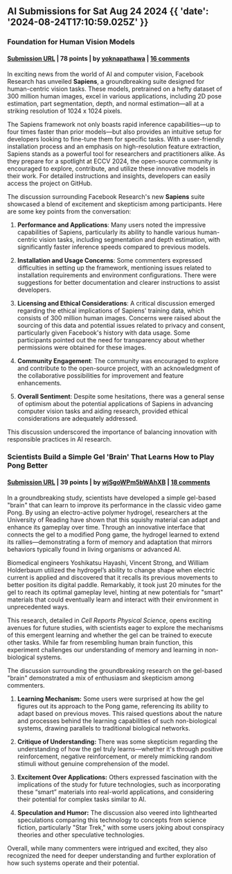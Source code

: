 ## AI Submissions for Sat Aug 24 2024 {{ 'date': '2024-08-24T17:10:59.025Z' }}

### Foundation for Human Vision Models

#### [Submission URL](https://github.com/facebookresearch/sapiens) | 78 points | by [yoknapathawa](https://news.ycombinator.com/user?id=yoknapathawa) | [16 comments](https://news.ycombinator.com/item?id=41339163)

In exciting news from the world of AI and computer vision, Facebook Research has unveiled **Sapiens**, a groundbreaking suite designed for human-centric vision tasks. These models, pretrained on a hefty dataset of 300 million human images, excel in various applications, including 2D pose estimation, part segmentation, depth, and normal estimation—all at a striking resolution of 1024 x 1024 pixels.

The Sapiens framework not only boasts rapid inference capabilities—up to four times faster than prior models—but also provides an intuitive setup for developers looking to fine-tune them for specific tasks. With a user-friendly installation process and an emphasis on high-resolution feature extraction, Sapiens stands as a powerful tool for researchers and practitioners alike. As they prepare for a spotlight at ECCV 2024, the open-source community is encouraged to explore, contribute, and utilize these innovative models in their work. For detailed instructions and insights, developers can easily access the project on GitHub.

The discussion surrounding Facebook Research's new **Sapiens** suite showcased a blend of excitement and skepticism among participants. Here are some key points from the conversation:

1. **Performance and Applications**: Many users noted the impressive capabilities of Sapiens, particularly its ability to handle various human-centric vision tasks, including segmentation and depth estimation, with significantly faster inference speeds compared to previous models.

2. **Installation and Usage Concerns**: Some commenters expressed difficulties in setting up the framework, mentioning issues related to installation requirements and environment configurations. There were suggestions for better documentation and clearer instructions to assist developers.

3. **Licensing and Ethical Considerations**: A critical discussion emerged regarding the ethical implications of Sapiens' training data, which consists of 300 million human images. Concerns were raised about the sourcing of this data and potential issues related to privacy and consent, particularly given Facebook's history with data usage. Some participants pointed out the need for transparency about whether permissions were obtained for these images.

4. **Community Engagement**: The community was encouraged to explore and contribute to the open-source project, with an acknowledgment of the collaborative possibilities for improvement and feature enhancements.

5. **Overall Sentiment**: Despite some hesitations, there was a general sense of optimism about the potential applications of Sapiens in advancing computer vision tasks and aiding research, provided ethical considerations are adequately addressed. 

This discussion underscored the importance of balancing innovation with responsible practices in AI research.

### Scientists Build a Simple Gel 'Brain' That Learns How to Play Pong Better

#### [Submission URL](https://www.sciencealert.com/scientists-build-a-simple-gel-brain-that-learns-how-to-play-pong-better) | 39 points | by [wjSgoWPm5bWAhXB](https://news.ycombinator.com/user?id=wjSgoWPm5bWAhXB) | [18 comments](https://news.ycombinator.com/item?id=41337307)

In a groundbreaking study, scientists have developed a simple gel-based "brain" that can learn to improve its performance in the classic video game Pong. By using an electro-active polymer hydrogel, researchers at the University of Reading have shown that this squishy material can adapt and enhance its gameplay over time. Through an innovative interface that connects the gel to a modified Pong game, the hydrogel learned to extend its rallies—demonstrating a form of memory and adaptation that mirrors behaviors typically found in living organisms or advanced AI.

Biomedical engineers Yoshikatsu Hayashi, Vincent Strong, and William Holderbaum utilized the hydrogel’s ability to change shape when electric current is applied and discovered that it recalls its previous movements to better position its digital paddle. Remarkably, it took just 20 minutes for the gel to reach its optimal gameplay level, hinting at new potentials for "smart" materials that could eventually learn and interact with their environment in unprecedented ways.

This research, detailed in *Cell Reports Physical Science*, opens exciting avenues for future studies, with scientists eager to explore the mechanisms of this emergent learning and whether the gel can be trained to execute other tasks. While far from resembling human brain function, this experiment challenges our understanding of memory and learning in non-biological systems.

The discussion surrounding the groundbreaking research on the gel-based "brain" demonstrated a mix of enthusiasm and skepticism among commenters. 

1. **Learning Mechanism:** Some users were surprised at how the gel figures out its approach to the Pong game, referencing its ability to adapt based on previous moves. This raised questions about the nature and processes behind the learning capabilities of such non-biological systems, drawing parallels to traditional biological networks.

2. **Critique of Understanding:** There was some skepticism regarding the understanding of how the gel truly learns—whether it's through positive reinforcement, negative reinforcement, or merely mimicking random stimuli without genuine comprehension of the model.

3. **Excitement Over Applications:** Others expressed fascination with the implications of the study for future technologies, such as incorporating these “smart” materials into real-world applications, and considering their potential for complex tasks similar to AI.

4. **Speculation and Humor:** The discussion also veered into lighthearted speculations comparing this technology to concepts from science fiction, particularly "Star Trek," with some users joking about conspiracy theories and other speculative technologies.

Overall, while many commenters were intrigued and excited, they also recognized the need for deeper understanding and further exploration of how such systems operate and their potential.

